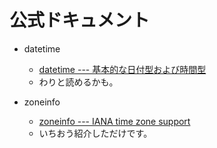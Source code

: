 # 公式ドキュメント

- datetime
    - [datetime --- 基本的な日付型および時間型](https://docs.python.org/ja/3/library/datetime.html)  
    - わりと読めるかも。

- zoneinfo
    - [zoneinfo --- IANA time zone support](https://docs.python.org/ja/3/library/zoneinfo.html#module-zoneinfo)
    - いちおう紹介しただけです。